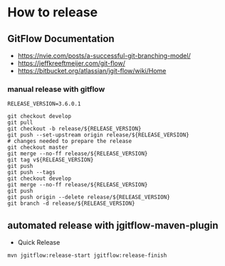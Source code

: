 # How to release
## GitFlow Documentation
* https://nvie.com/posts/a-successful-git-branching-model/
* https://jeffkreeftmeijer.com/git-flow/
* https://bitbucket.org/atlassian/jgit-flow/wiki/Home

### manual release with gitflow
```
RELEASE_VERSION=3.6.0.1

git checkout develop
git pull
git checkout -b release/${RELEASE_VERSION}
git push --set-upstream origin release/${RELEASE_VERSION}
# changes needed to prepare the release
git checkout master
git merge --no-ff release/${RELEASE_VERSION}
git tag v${RELEASE_VERSION}
git push
git push --tags
git checkout develop
git merge --no-ff release/${RELEASE_VERSION}
git push
git push origin --delete release/${RELEASE_VERSION}
git branch -d release/${RELEASE_VERSION}
```
## automated release with jgitflow-maven-plugin
* Quick Release
```
mvn jgitflow:release-start jgitflow:release-finish
```